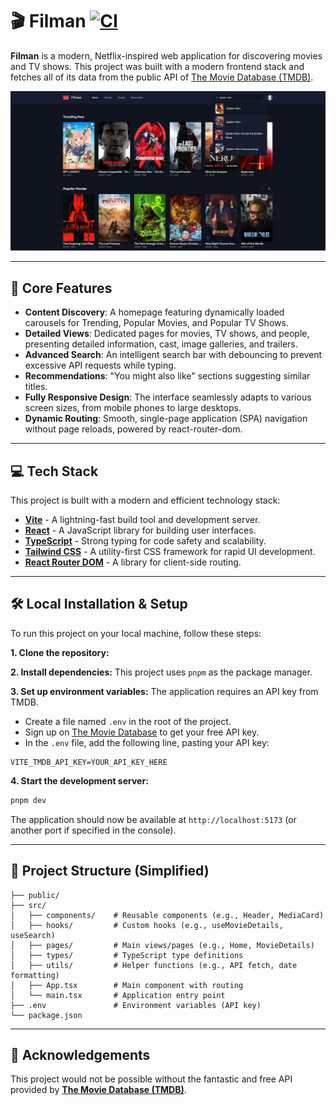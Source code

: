 # 🎬 Filman [![CI](https://github.com/pdemianowicz/react-movie-app-filman/actions/workflows/ci.yml/badge.svg)](https://github.com/pdemianowicz/react-movie-app-filman/actions/workflows/ci.yml)

**Filman** is a modern, Netflix-inspired web application for discovering movies and TV shows. This project was built with a modern frontend stack and fetches all of its data from the public API of [The Movie Database (TMDB)](https://www.themoviedb.org/).

![Filman Screenshot](./public/ss_01.jpg)

---

## 🚀 Core Features

- **Content Discovery**: A homepage featuring dynamically loaded carousels for Trending, Popular Movies, and Popular TV Shows.
- **Detailed Views**: Dedicated pages for movies, TV shows, and people, presenting detailed information, cast, image galleries, and trailers.
- **Advanced Search**: An intelligent search bar with debouncing to prevent excessive API requests while typing.
- **Recommendations**: "You might also like" sections suggesting similar titles.
- **Fully Responsive Design**: The interface seamlessly adapts to various screen sizes, from mobile phones to large desktops.
- **Dynamic Routing**: Smooth, single-page application (SPA) navigation without page reloads, powered by react-router-dom.

---

## 💻 Tech Stack

This project is built with a modern and efficient technology stack:

- **[Vite](https://vitejs.dev/)** - A lightning-fast build tool and development server.
- **[React](https://reactjs.org/)** - A JavaScript library for building user interfaces.
- **[TypeScript](https://www.typescriptlang.org/)** - Strong typing for code safety and scalability.
- **[Tailwind CSS](https://tailwindcss.com/)** - A utility-first CSS framework for rapid UI development.
- **[React Router DOM](https://reactrouter.com/)** - A library for client-side routing.

---

## 🛠️ Local Installation & Setup

To run this project on your local machine, follow these steps:

**1. Clone the repository:**

**2. Install dependencies:**
This project uses `pnpm` as the package manager.

**3. Set up environment variables:**
The application requires an API key from TMDB.

- Create a file named `.env` in the root of the project.
- Sign up on [The Movie Database](https://www.themoviedb.org/signup) to get your free API key.
- In the `.env` file, add the following line, pasting your API key:

```
VITE_TMDB_API_KEY=YOUR_API_KEY_HERE
```

**4. Start the development server:**

```bash
pnpm dev
```

The application should now be available at `http://localhost:5173` (or another port if specified in the console).

---

## 📂 Project Structure (Simplified)

```/
├── public/
├── src/
│   ├── components/    # Reusable components (e.g., Header, MediaCard)
│   ├── hooks/         # Custom hooks (e.g., useMovieDetails, useSearch)
│   ├── pages/         # Main views/pages (e.g., Home, MovieDetails)
│   ├── types/         # TypeScript type definitions
│   ├── utils/         # Helper functions (e.g., API fetch, date formatting)
│   ├── App.tsx        # Main component with routing
│   └── main.tsx       # Application entry point
├── .env               # Environment variables (API key)
└── package.json
```

---

## 🙏 Acknowledgements

This project would not be possible without the fantastic and free API provided by **[The Movie Database (TMDB)](https://www.themoviedb.org/)**.
